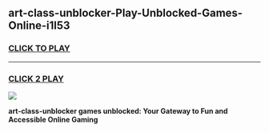 
## art-class-unblocker-Play-Unblocked-Games-Online-i1l53
<h3>
<a href="https://premium76.site?title=art-class-unblocker&ref=25A">CLICK TO PLAY</a></h3>
<hr>

<h3>
<a href="https://premium76.site?title=art-class-unblocker&ref=25A">CLICK 2 PLAY</a>
  
</h3>

<a href="https://premium76.site?title=art-class-unblocker&ref=25A"><img src="https://clearcache.store/games.png"></a>


**art-class-unblocker games unblocked: Your Gateway to Fun and Accessible Online Gaming**
